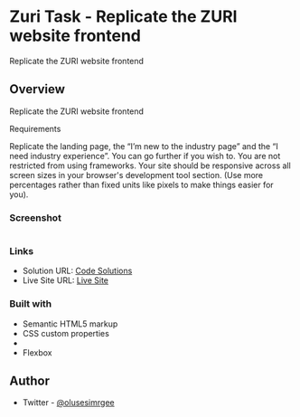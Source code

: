 # Zuri Task - Replicate the ZURI website frontend

Replicate the ZURI website frontend



## Overview

Replicate the ZURI website frontend

 

Requirements

Replicate the landing page, the “I’m new to the industry page” and the “I need industry experience”.
You can go further if you wish to. You are not restricted from using frameworks.
Your site should be responsive across all screen sizes in your browser's development tool section. (Use more percentages rather than fixed units like pixels to make things easier for you).
 

### Screenshot

![]()


### Links

- Solution URL: [Code Solutions]()
- Live Site URL: [Live Site]()

### Built with

- Semantic HTML5 markup
- CSS custom properties
-
- Flexbox

## Author
- Twitter - [@olusesimrgee](https://www.twitter.com/olusesimrgee)

